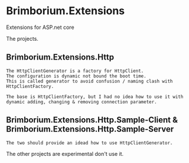 # Brimborium.Extensions

Extensions for ASP.net core


The projects.

## Brimborium.Extensions.Http

	The HttpClientGenerator is a factory for HttpClient. 
	The configuration is dynamic not bound the boot time.
	This is called generator to avoid confusion / naming clash with HttpClientFactory.

	The base is HttpClientFactory, but I had no idea how to use it with dynamic adding, changing & removing connection parameter.

## Brimborium.Extensions.Http.Sample-Client & Brimborium.Extensions.Http.Sample-Server
	
	The two should provide an idead how to use HttpClientGenerator.



The other projects are experimental don't use it.